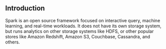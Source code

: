 ## Introduction
Spark is an open source framework focused on interactive query, machine learning, and real-time workloads. It does not have its own storage system, but runs analytics on other storage systems like HDFS, or other popular stores like Amazon Redshift, Amazon S3, Couchbase, Cassandra, and others.
